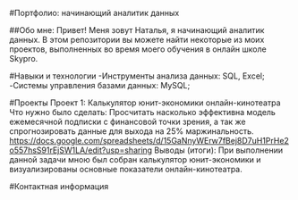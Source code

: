 #Портфолио: начинающий аналитик данных

##Обо мне:
Привет! Меня зовут Наталья, я начинающий аналитик данных. В этом репозитории вы можете найти некоторые из моих проектов, выполненных во время моего обучения в онлайн школе Skypro.

#Навыки и технологии
-Инструменты анализа данных: SQL, Excel;
-Системы управления базами данных: MySQL;

#Проекты
Проект 1: Калькулятор юнит-экономики онлайн-кинотеатра
Что нужно было сделать:
Просчитать насколько эффективна модель ежемесячной подписки с финансовой точки зрения, а так же спрогнозировать данные для выхода на 25% маржинальность. 
https://docs.google.com/spreadsheets/d/15GaNnyWErw7fBej8D7uH1PrHe2o557hsS91rEjSW1LA/edit?usp=sharing
Выводы (итоги): 
При выполнении данной задачи мною был собран калькулятор юнит-экономики и визуализированы основные показатели онлайн-кинотеатра.


#Контактная информация

